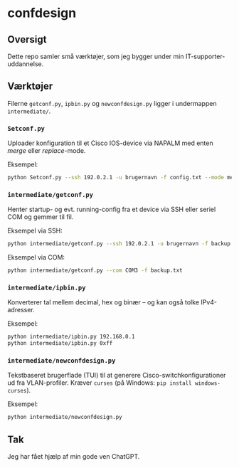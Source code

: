 # confdesign

## Oversigt
Dette repo samler små værktøjer, som jeg bygger under min IT-supporter-uddannelse.

## Værktøjer

Filerne `getconf.py`, `ipbin.py` og `newconfdesign.py` ligger i undermappen `intermediate/`.

### `Setconf.py`
Uploader konfiguration til et Cisco IOS-device via NAPALM med enten *merge* eller *replace*-mode.

Eksempel:
```bash
python Setconf.py --ssh 192.0.2.1 -u brugernavn -f config.txt --mode merge
```

### `intermediate/getconf.py`
Henter startup- og evt. running-config fra et device via SSH eller seriel COM og gemmer til fil.

Eksempel via SSH:
```bash
python intermediate/getconf.py --ssh 192.0.2.1 -u brugernavn -f backup.txt
```

Eksempel via COM:
```bash
python intermediate/getconf.py --com COM3 -f backup.txt
```

### `intermediate/ipbin.py`
Konverterer tal mellem decimal, hex og binær – og kan også tolke IPv4-adresser.

Eksempel:
```bash
python intermediate/ipbin.py 192.168.0.1
python intermediate/ipbin.py 0xff
```

### `intermediate/newconfdesign.py`
Tekstbaseret brugerflade (TUI) til at generere Cisco-switchkonfigurationer ud fra VLAN-profiler.  Kræver `curses` (på Windows: `pip install windows-curses`).

Eksempel:
```bash
python intermediate/newconfdesign.py
```

## Tak
Jeg har fået hjælp af min gode ven ChatGPT.
